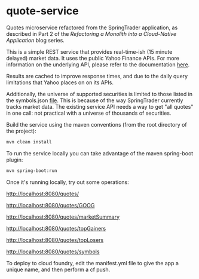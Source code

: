 # quote-service
Quotes microservice refactored from the SpringTrader application, as described in Part 2 of the *Refactoring a Monolith into a Cloud-Native Application* blog series.

This is a simple REST service that provides real-time-ish (15 minute delayed) market data. It  uses the public Yahoo Finance APIs. For more information on the underlying API, please refer to the documentation [here](https://developer.yahoo.com/yql).

Results are cached to improve response times, and due to the daily query limitations that Yahoo places on on its APIs. 

Additionally, the universe of supported securities is limited to those listed in the symbols.json [file](https://github.com/cf-platform-eng/quote-service/blob/part2/src/main/resources/symbols.json). This is because of the way SpringTrader currently tracks market data. The existing service API needs a way to get "all quotes" in one call: not practical with a universe of thousands of securities.

Build the service using the maven conventions (from the root directory of the project):

```bash
mvn clean install
```

To run the service locally you can take advantage of the maven spring-boot plugin:

```bash
mvn spring-boot:run
```

Once it's running locally, try out some operations:

<http://localhost:8080/quotes/>

<http://localhost:8080/quotes/GOOG>

<http://localhost:8080/quotes/marketSummary>

<http://localhost:8080/quotes/topGainers>

<http://localhost:8080/quotes/topLosers>

<http://localhost:8080/quotes/symbols>


To deploy to cloud foundry, edit the manifest.yml file to give the app a unique name, and then perform a cf push.
